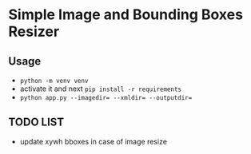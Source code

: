 # Simple Image and Bounding Boxes Resizer
## Usage
- ```python -m venv venv```
- activate it and next ```pip install -r requirements```
- ```python app.py --imagedir= --xmldir= --outputdir=``` 


## TODO LIST 
- update xywh bboxes in case of image resize